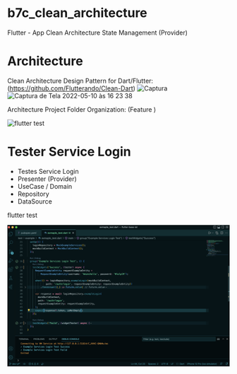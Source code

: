 # b7c_clean_architecture


Flutter - App Clean Architecture State Management (Provider)

# Architecture

Clean Architecture Design Pattern for Dart/Flutter: (https://github.com/Flutterando/Clean-Dart)
<img width="891" alt="Captura" src="https://user-images.githubusercontent.com/73594036/167706355-c55694dd-6804-48a7-9da3-36816fedeaee.png">
<img width="831" alt="Captura de Tela 2022-05-10 às 16 23 38" src="https://user-images.githubusercontent.com/73594036/167706330-c104cb79-5dd8-4a3a-92c1-d393768dce12.png">

Architecture Project Folder Organization: (Feature )

<img width="262" alt="flutter test"  src="https://user-images.githubusercontent.com/73594036/167706714-e4231c07-c332-4a91-ad48-0f009c875697.png">


# Tester Service Login
 - Testes Service Login
 - Presenter (Provider)
 - UseCase / Domain
 - Repository
 - DataSource

flutter test

<img width="514" alt="flutter test"  src="/screenshots/image_ch0.png" > 